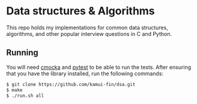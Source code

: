 # Data structures & Algorithms

This repo holds my implementations for common data structures, algorithms, and other popular interview questions in C and Python.

## Running

You will need [cmocka](https://cmocka.org/) and [pytest](https://pypi.org/project/pytest/) to be able to run the tests. After ensuring that you have the library installed, run the following commands:

```sh
$ git clone https://github.com/kamui-fin/dsa.git
$ make
$ ./run.sh all
```
